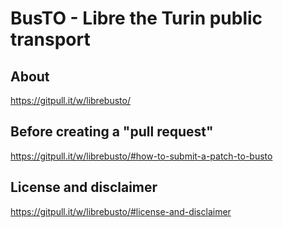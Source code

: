 # BusTO - Libre the Turin public transport

## About

https://gitpull.it/w/librebusto/

## Before creating a "pull request"

https://gitpull.it/w/librebusto/#how-to-submit-a-patch-to-busto

## License and disclaimer

https://gitpull.it/w/librebusto/#license-and-disclaimer
